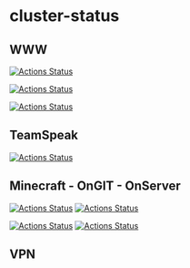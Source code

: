 # cluster-status



## WWW

[![Actions Status](https://github.com/CoolZeroNL/cluster-status/workflows/https-upstreamservice.nl/badge.svg)](https://github.com/CoolZeroNL/cluster-status/actions)

[![Actions Status](https://github.com/CoolZeroNL/cluster-status/workflows/https-tempdata.nl/badge.svg)](https://github.com/CoolZeroNL/cluster-status/actions)

[![Actions Status](https://github.com/CoolZeroNL/cluster-status/workflows/https-legendsandmasters.nl//badge.svg)](https://github.com/CoolZeroNL/cluster-status/actions)

## TeamSpeak
[![Actions Status](https://github.com/CoolZeroNL/cluster-status/workflows/ts-ts.legendsandmasters.nl//badge.svg)](https://github.com/CoolZeroNL/cluster-status/actions)

## Minecraft - OnGIT - OnServer
[![Actions Status](https://github.com/CoolZeroNL/cluster-status/workflows/minecraft-legendsandmasters.nl-25565/badge.svg)](https://github.com/CoolZeroNL/cluster-status/actions)
[![Actions Status](https://github.com/CoolZeroNL/cluster-status/workflows/on-latest-version-legendsandmasters.nl/badge.svg)](https://github.com/CoolZeroNL/cluster-status/actions)

[![Actions Status](https://github.com/CoolZeroNL/cluster-status/workflows/minecraft-latest.legendsandmasters.nl-25566/badge.svg)](https://github.com/CoolZeroNL/cluster-status/actions)
[![Actions Status](https://github.com/CoolZeroNL/cluster-status/workflows/on-latest-version-latest.legendsandmasters.nl/badge.svg)](https://github.com/CoolZeroNL/cluster-status/actions)

## VPN
 
